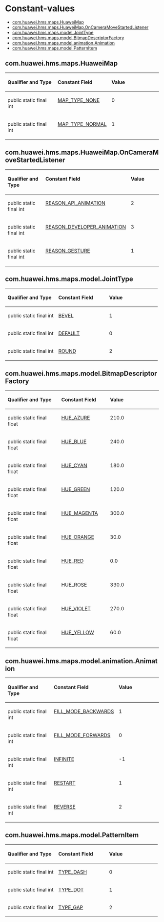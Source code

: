 # Constant-values<a name="ZH-CN_TOPIC_0000001099501110"></a>

-   [com.huawei.hms.maps.HuaweiMap](#section4943154465210)
-   [com.huawei.hms.maps.HuaweiMap.OnCameraMoveStartedListener](#section12896623165220)
-   [com.huawei.hms.maps.model.JointType](#section54539193202)
-   [com.huawei.hms.maps.model.BitmapDescriptorFactory](#section185601344164319)
-   [com.huawei.hms.maps.model.animation.Animation](#section152341354115215)
-   [com.huawei.hms.maps.model.PatternItem](#section15086570296)

## com.huawei.hms.maps.HuaweiMap<a name="section4943154465210"></a>

<a name="table149430443526"></a>
<table><thead align="left"><tr id="row194416440523"><th class="cellrowborder" valign="top" width="33.33333333333333%" id="mcps1.1.4.1.1"><p id="p20608423185816"><a name="p20608423185816"></a><a name="p20608423185816"></a>Qualifier and Type</p>
</th>
<th class="cellrowborder" valign="top" width="33.33333333333333%" id="mcps1.1.4.1.2"><p id="p19608112310582"><a name="p19608112310582"></a><a name="p19608112310582"></a>Constant Field</p>
</th>
<th class="cellrowborder" valign="top" width="33.33333333333333%" id="mcps1.1.4.1.3"><p id="p1360982355816"><a name="p1360982355816"></a><a name="p1360982355816"></a>Value</p>
</th>
</tr>
</thead>
<tbody><tr id="row294416444526"><td class="cellrowborder" valign="top" width="33.33333333333333%" headers="mcps1.1.4.1.1 "><p id="p49174226210"><a name="p49174226210"></a><a name="p49174226210"></a>public static final int</p>
</td>
<td class="cellrowborder" valign="top" width="33.33333333333333%" headers="mcps1.1.4.1.2 "><p id="p1346251620"><a name="p1346251620"></a><a name="p1346251620"></a><a href="huaweimap.md#section19250192319483">MAP_TYPE_NONE</a></p>
</td>
<td class="cellrowborder" valign="top" width="33.33333333333333%" headers="mcps1.1.4.1.3 "><p id="p1694416445522"><a name="p1694416445522"></a><a name="p1694416445522"></a>0</p>
</td>
</tr>
<tr id="row4944114414523"><td class="cellrowborder" valign="top" width="33.33333333333333%" headers="mcps1.1.4.1.1 "><p id="p3940122228"><a name="p3940122228"></a><a name="p3940122228"></a>public static final int</p>
</td>
<td class="cellrowborder" valign="top" width="33.33333333333333%" headers="mcps1.1.4.1.2 "><p id="p1419695915217"><a name="p1419695915217"></a><a name="p1419695915217"></a><a href="huaweimap.md#section1020623124910">MAP_TYPE_NORMAL</a></p>
</td>
<td class="cellrowborder" valign="top" width="33.33333333333333%" headers="mcps1.1.4.1.3 "><p id="p394534413528"><a name="p394534413528"></a><a name="p394534413528"></a>1</p>
</td>
</tr>
</tbody>
</table>

## com.huawei.hms.maps.HuaweiMap.OnCameraMoveStartedListener<a name="section12896623165220"></a>

<a name="table9486153719523"></a>
<table><thead align="left"><tr id="row18487037155215"><th class="cellrowborder" valign="top" width="33.38333833383338%" id="mcps1.1.4.1.1"><p id="p367211775814"><a name="p367211775814"></a><a name="p367211775814"></a>Qualifier and Type</p>
</th>
<th class="cellrowborder" valign="top" width="38.33383338333833%" id="mcps1.1.4.1.2"><p id="p7672111775810"><a name="p7672111775810"></a><a name="p7672111775810"></a>Constant Field</p>
</th>
<th class="cellrowborder" valign="top" width="28.28282828282828%" id="mcps1.1.4.1.3"><p id="p11672161718584"><a name="p11672161718584"></a><a name="p11672161718584"></a>Value</p>
</th>
</tr>
</thead>
<tbody><tr id="row2048893775216"><td class="cellrowborder" valign="top" width="33.38333833383338%" headers="mcps1.1.4.1.1 "><p id="p91103812585"><a name="p91103812585"></a><a name="p91103812585"></a>public static final int</p>
</td>
<td class="cellrowborder" valign="top" width="38.33383338333833%" headers="mcps1.1.4.1.2 "><p id="p1335742919474"><a name="p1335742919474"></a><a name="p1335742919474"></a><a href="oncameramovestartedlistener.md#section14921853122216">REASON_API_ANIMATION</a></p>
</td>
<td class="cellrowborder" valign="top" width="28.28282828282828%" headers="mcps1.1.4.1.3 "><p id="p154888378522"><a name="p154888378522"></a><a name="p154888378522"></a>2</p>
</td>
</tr>
<tr id="row640819329586"><td class="cellrowborder" valign="top" width="33.38333833383338%" headers="mcps1.1.4.1.1 "><p id="p1126173925810"><a name="p1126173925810"></a><a name="p1126173925810"></a>public static final int</p>
</td>
<td class="cellrowborder" valign="top" width="38.33383338333833%" headers="mcps1.1.4.1.2 "><p id="p14846193219474"><a name="p14846193219474"></a><a name="p14846193219474"></a><a href="oncameramovestartedlistener.md#section1531873214235">REASON_DEVELOPER_ANIMATION</a></p>
</td>
<td class="cellrowborder" valign="top" width="28.28282828282828%" headers="mcps1.1.4.1.3 "><p id="p940993225816"><a name="p940993225816"></a><a name="p940993225816"></a>3</p>
</td>
</tr>
<tr id="row27980136325"><td class="cellrowborder" valign="top" width="33.38333833383338%" headers="mcps1.1.4.1.1 "><p id="p18913376587"><a name="p18913376587"></a><a name="p18913376587"></a>public static final int</p>
</td>
<td class="cellrowborder" valign="top" width="38.33383338333833%" headers="mcps1.1.4.1.2 "><p id="p7468935194712"><a name="p7468935194712"></a><a name="p7468935194712"></a><a href="oncameramovestartedlistener.md#section198092040202118">REASON_GESTURE</a></p>
</td>
<td class="cellrowborder" valign="top" width="28.28282828282828%" headers="mcps1.1.4.1.3 "><p id="p2048833714524"><a name="p2048833714524"></a><a name="p2048833714524"></a>1</p>
</td>
</tr>
</tbody>
</table>

## com.huawei.hms.maps.model.JointType<a name="section54539193202"></a>

<a name="table2021820235152248"></a>
<table><thead align="left"><tr id="row1183513823152248"><th class="cellrowborder" valign="top" width="33.33333333333333%" id="mcps1.1.4.1.1"><p id="p770950204210"><a name="p770950204210"></a><a name="p770950204210"></a>Qualifier and Type</p>
</th>
<th class="cellrowborder" valign="top" width="33.33333333333333%" id="mcps1.1.4.1.2"><p id="p509757296152248"><a name="p509757296152248"></a><a name="p509757296152248"></a>Constant Field</p>
</th>
<th class="cellrowborder" valign="top" width="33.33333333333333%" id="mcps1.1.4.1.3"><p id="p380123686152248"><a name="p380123686152248"></a><a name="p380123686152248"></a>Value</p>
</th>
</tr>
</thead>
<tbody><tr id="row1997692457152248"><td class="cellrowborder" valign="top" width="33.33333333333333%" headers="mcps1.1.4.1.1 "><p id="p27193234519"><a name="p27193234519"></a><a name="p27193234519"></a>public static final int</p>
</td>
<td class="cellrowborder" valign="top" width="33.33333333333333%" headers="mcps1.1.4.1.2 "><p id="p1127963116415"><a name="p1127963116415"></a><a name="p1127963116415"></a><a href="jointtype.md#section1254213477129">BEVEL</a></p>
</td>
<td class="cellrowborder" valign="top" width="33.33333333333333%" headers="mcps1.1.4.1.3 "><p id="p535712963818"><a name="p535712963818"></a><a name="p535712963818"></a>1</p>
</td>
</tr>
<tr id="row18547205973810"><td class="cellrowborder" valign="top" width="33.33333333333333%" headers="mcps1.1.4.1.1 "><p id="p1433614353518"><a name="p1433614353518"></a><a name="p1433614353518"></a>public static final int</p>
</td>
<td class="cellrowborder" valign="top" width="33.33333333333333%" headers="mcps1.1.4.1.2 "><p id="p326833414414"><a name="p326833414414"></a><a name="p326833414414"></a><a href="jointtype.md#section103572813326">DEFAULT</a></p>
</td>
<td class="cellrowborder" valign="top" width="33.33333333333333%" headers="mcps1.1.4.1.3 "><p id="p10548195918380"><a name="p10548195918380"></a><a name="p10548195918380"></a>0</p>
</td>
</tr>
<tr id="row4863131143916"><td class="cellrowborder" valign="top" width="33.33333333333333%" headers="mcps1.1.4.1.1 "><p id="p158018411513"><a name="p158018411513"></a><a name="p158018411513"></a>public static final int</p>
</td>
<td class="cellrowborder" valign="top" width="33.33333333333333%" headers="mcps1.1.4.1.2 "><p id="p1122193811412"><a name="p1122193811412"></a><a name="p1122193811412"></a><a href="jointtype.md#section1990113933211">ROUND</a></p>
</td>
<td class="cellrowborder" valign="top" width="33.33333333333333%" headers="mcps1.1.4.1.3 "><p id="p286317113912"><a name="p286317113912"></a><a name="p286317113912"></a>2</p>
</td>
</tr>
</tbody>
</table>

## com.huawei.hms.maps.model.BitmapDescriptorFactory<a name="section185601344164319"></a>

<a name="table95601244194317"></a>
<table><thead align="left"><tr id="row95611144134313"><th class="cellrowborder" valign="top" width="34.99%" id="mcps1.1.4.1.1"><p id="p165611544104310"><a name="p165611544104310"></a><a name="p165611544104310"></a>Qualifier and Type</p>
</th>
<th class="cellrowborder" valign="top" width="31.680000000000003%" id="mcps1.1.4.1.2"><p id="p45611444194317"><a name="p45611444194317"></a><a name="p45611444194317"></a>Constant Field</p>
</th>
<th class="cellrowborder" valign="top" width="33.33%" id="mcps1.1.4.1.3"><p id="p105614441430"><a name="p105614441430"></a><a name="p105614441430"></a>Value</p>
</th>
</tr>
</thead>
<tbody><tr id="row10561134444315"><td class="cellrowborder" valign="top" width="34.99%" headers="mcps1.1.4.1.1 "><p id="p20561114414317"><a name="p20561114414317"></a><a name="p20561114414317"></a>public static final float</p>
</td>
<td class="cellrowborder" valign="top" width="31.680000000000003%" headers="mcps1.1.4.1.2 "><p id="p345814024511"><a name="p345814024511"></a><a name="p345814024511"></a><a href="bitmapdescriptorfactory.md#section198092040202118">HUE_AZURE</a></p>
</td>
<td class="cellrowborder" valign="top" width="33.33%" headers="mcps1.1.4.1.3 "><p id="p75621444144313"><a name="p75621444144313"></a><a name="p75621444144313"></a>210.0</p>
</td>
</tr>
<tr id="row1656274410432"><td class="cellrowborder" valign="top" width="34.99%" headers="mcps1.1.4.1.1 "><p id="p185171936184415"><a name="p185171936184415"></a><a name="p185171936184415"></a>public static final float</p>
</td>
<td class="cellrowborder" valign="top" width="31.680000000000003%" headers="mcps1.1.4.1.2 "><p id="p11331852144515"><a name="p11331852144515"></a><a name="p11331852144515"></a><a href="bitmapdescriptorfactory.md#section61791812163718">HUE_BLUE</a></p>
</td>
<td class="cellrowborder" valign="top" width="33.33%" headers="mcps1.1.4.1.3 "><p id="p192711959105116"><a name="p192711959105116"></a><a name="p192711959105116"></a>240.0</p>
</td>
</tr>
<tr id="row1923741434513"><td class="cellrowborder" valign="top" width="34.99%" headers="mcps1.1.4.1.1 "><p id="p164581245144519"><a name="p164581245144519"></a><a name="p164581245144519"></a>public static final float</p>
</td>
<td class="cellrowborder" valign="top" width="31.680000000000003%" headers="mcps1.1.4.1.2 "><p id="p123810145457"><a name="p123810145457"></a><a name="p123810145457"></a><a href="bitmapdescriptorfactory.md#section6702101633716">HUE_CYAN</a></p>
</td>
<td class="cellrowborder" valign="top" width="33.33%" headers="mcps1.1.4.1.3 "><p id="p1160619425215"><a name="p1160619425215"></a><a name="p1160619425215"></a>180.0</p>
</td>
</tr>
<tr id="row162732022174510"><td class="cellrowborder" valign="top" width="34.99%" headers="mcps1.1.4.1.1 "><p id="p1949494511452"><a name="p1949494511452"></a><a name="p1949494511452"></a>public static final float</p>
</td>
<td class="cellrowborder" valign="top" width="31.680000000000003%" headers="mcps1.1.4.1.2 "><p id="p132393717464"><a name="p132393717464"></a><a name="p132393717464"></a><a href="bitmapdescriptorfactory.md#section13469917203715">HUE_GREEN</a></p>
</td>
<td class="cellrowborder" valign="top" width="33.33%" headers="mcps1.1.4.1.3 "><p id="p42746224451"><a name="p42746224451"></a><a name="p42746224451"></a>120.0</p>
</td>
</tr>
<tr id="row1677492894518"><td class="cellrowborder" valign="top" width="34.99%" headers="mcps1.1.4.1.1 "><p id="p14521144554519"><a name="p14521144554519"></a><a name="p14521144554519"></a>public static final float</p>
</td>
<td class="cellrowborder" valign="top" width="31.680000000000003%" headers="mcps1.1.4.1.2 "><p id="p1155841334614"><a name="p1155841334614"></a><a name="p1155841334614"></a><a href="bitmapdescriptorfactory.md#section6304318143719">HUE_MAGENTA</a></p>
</td>
<td class="cellrowborder" valign="top" width="33.33%" headers="mcps1.1.4.1.3 "><p id="p277532884520"><a name="p277532884520"></a><a name="p277532884520"></a>300.0</p>
</td>
</tr>
<tr id="row1580423020454"><td class="cellrowborder" valign="top" width="34.99%" headers="mcps1.1.4.1.1 "><p id="p1352710456458"><a name="p1352710456458"></a><a name="p1352710456458"></a>public static final float</p>
</td>
<td class="cellrowborder" valign="top" width="31.680000000000003%" headers="mcps1.1.4.1.2 "><p id="p280543013459"><a name="p280543013459"></a><a name="p280543013459"></a><a href="bitmapdescriptorfactory.md#section123055192378">HUE_ORANGE</a></p>
</td>
<td class="cellrowborder" valign="top" width="33.33%" headers="mcps1.1.4.1.3 "><p id="p2080583064516"><a name="p2080583064516"></a><a name="p2080583064516"></a>30.0</p>
</td>
</tr>
<tr id="row1990812261451"><td class="cellrowborder" valign="top" width="34.99%" headers="mcps1.1.4.1.1 "><p id="p1353384584511"><a name="p1353384584511"></a><a name="p1353384584511"></a>public static final float</p>
</td>
<td class="cellrowborder" valign="top" width="31.680000000000003%" headers="mcps1.1.4.1.2 "><p id="p12876182774613"><a name="p12876182774613"></a><a name="p12876182774613"></a><a href="bitmapdescriptorfactory.md#section41171120193718">HUE_RED</a></p>
</td>
<td class="cellrowborder" valign="top" width="33.33%" headers="mcps1.1.4.1.3 "><p id="p19909926184510"><a name="p19909926184510"></a><a name="p19909926184510"></a>0.0</p>
</td>
</tr>
<tr id="row1768519248455"><td class="cellrowborder" valign="top" width="34.99%" headers="mcps1.1.4.1.1 "><p id="p9539134519451"><a name="p9539134519451"></a><a name="p9539134519451"></a>public static final float</p>
</td>
<td class="cellrowborder" valign="top" width="31.680000000000003%" headers="mcps1.1.4.1.2 "><p id="p1967873220465"><a name="p1967873220465"></a><a name="p1967873220465"></a><a href="bitmapdescriptorfactory.md#section3946102023711">HUE_ROSE</a></p>
</td>
<td class="cellrowborder" valign="top" width="33.33%" headers="mcps1.1.4.1.3 "><p id="p1268516244451"><a name="p1268516244451"></a><a name="p1268516244451"></a>330.0</p>
</td>
</tr>
<tr id="row27761019114518"><td class="cellrowborder" valign="top" width="34.99%" headers="mcps1.1.4.1.1 "><p id="p1554604574518"><a name="p1554604574518"></a><a name="p1554604574518"></a>public static final float</p>
</td>
<td class="cellrowborder" valign="top" width="31.680000000000003%" headers="mcps1.1.4.1.2 "><p id="p1790133714617"><a name="p1790133714617"></a><a name="p1790133714617"></a><a href="bitmapdescriptorfactory.md#section98344219370">HUE_VIOLET</a></p>
</td>
<td class="cellrowborder" valign="top" width="33.33%" headers="mcps1.1.4.1.3 "><p id="p11777119194518"><a name="p11777119194518"></a><a name="p11777119194518"></a>270.0</p>
</td>
</tr>
<tr id="row144841037114513"><td class="cellrowborder" valign="top" width="34.99%" headers="mcps1.1.4.1.1 "><p id="p0553184517451"><a name="p0553184517451"></a><a name="p0553184517451"></a>public static final float</p>
</td>
<td class="cellrowborder" valign="top" width="31.680000000000003%" headers="mcps1.1.4.1.2 "><p id="p121631344174618"><a name="p121631344174618"></a><a name="p121631344174618"></a><a href="bitmapdescriptorfactory.md#section37551522143720">HUE_YELLOW</a></p>
</td>
<td class="cellrowborder" valign="top" width="33.33%" headers="mcps1.1.4.1.3 "><p id="p3485183717459"><a name="p3485183717459"></a><a name="p3485183717459"></a>60.0</p>
</td>
</tr>
</tbody>
</table>

## com.huawei.hms.maps.model.animation.Animation<a name="section152341354115215"></a>

<a name="table15253203395311"></a>
<table><thead align="left"><tr id="row7253333175313"><th class="cellrowborder" valign="top" width="34.99%" id="mcps1.1.4.1.1"><p id="p12531433175312"><a name="p12531433175312"></a><a name="p12531433175312"></a>Qualifier and Type</p>
</th>
<th class="cellrowborder" valign="top" width="31.680000000000003%" id="mcps1.1.4.1.2"><p id="p17253103313532"><a name="p17253103313532"></a><a name="p17253103313532"></a>Constant Field</p>
</th>
<th class="cellrowborder" valign="top" width="33.33%" id="mcps1.1.4.1.3"><p id="p725310332531"><a name="p725310332531"></a><a name="p725310332531"></a>Value</p>
</th>
</tr>
</thead>
<tbody><tr id="row925314336532"><td class="cellrowborder" valign="top" width="34.99%" headers="mcps1.1.4.1.1 "><p id="p5999145445315"><a name="p5999145445315"></a><a name="p5999145445315"></a>public static final int</p>
</td>
<td class="cellrowborder" valign="top" width="31.680000000000003%" headers="mcps1.1.4.1.2 "><p id="p53826412545"><a name="p53826412545"></a><a name="p53826412545"></a><a href="animation.md#section7850163275012">FILL_MODE_BACKWARDS</a></p>
</td>
<td class="cellrowborder" valign="top" width="33.33%" headers="mcps1.1.4.1.3 "><p id="p1189973115416"><a name="p1189973115416"></a><a name="p1189973115416"></a>1</p>
</td>
</tr>
<tr id="row172531733185316"><td class="cellrowborder" valign="top" width="34.99%" headers="mcps1.1.4.1.1 "><p id="p1126145914533"><a name="p1126145914533"></a><a name="p1126145914533"></a>public static final int</p>
</td>
<td class="cellrowborder" valign="top" width="31.680000000000003%" headers="mcps1.1.4.1.2 "><p id="p264113813549"><a name="p264113813549"></a><a name="p264113813549"></a><a href="animation.md#section14921853122216">FILL_MODE_FORWARDS</a></p>
</td>
<td class="cellrowborder" valign="top" width="33.33%" headers="mcps1.1.4.1.3 "><p id="p389893155414"><a name="p389893155414"></a><a name="p389893155414"></a>0</p>
</td>
</tr>
<tr id="row525373375318"><td class="cellrowborder" valign="top" width="34.99%" headers="mcps1.1.4.1.1 "><p id="p1513085919534"><a name="p1513085919534"></a><a name="p1513085919534"></a>public static final int</p>
</td>
<td class="cellrowborder" valign="top" width="31.680000000000003%" headers="mcps1.1.4.1.2 "><p id="p1878011305414"><a name="p1878011305414"></a><a name="p1878011305414"></a><a href="animation.md#section1568118167524">INFINITE</a></p>
</td>
<td class="cellrowborder" valign="top" width="33.33%" headers="mcps1.1.4.1.3 "><p id="p3897113117542"><a name="p3897113117542"></a><a name="p3897113117542"></a>-1</p>
</td>
</tr>
<tr id="row1625410337538"><td class="cellrowborder" valign="top" width="34.99%" headers="mcps1.1.4.1.1 "><p id="p19136105920537"><a name="p19136105920537"></a><a name="p19136105920537"></a>public static final int</p>
</td>
<td class="cellrowborder" valign="top" width="31.680000000000003%" headers="mcps1.1.4.1.2 "><p id="p11768419135414"><a name="p11768419135414"></a><a name="p11768419135414"></a><a href="animation.md#section115903104535">RESTART</a></p>
</td>
<td class="cellrowborder" valign="top" width="33.33%" headers="mcps1.1.4.1.3 "><p id="p989623175410"><a name="p989623175410"></a><a name="p989623175410"></a>1</p>
</td>
</tr>
<tr id="row825443395310"><td class="cellrowborder" valign="top" width="34.99%" headers="mcps1.1.4.1.1 "><p id="p8142459205319"><a name="p8142459205319"></a><a name="p8142459205319"></a>public static final int</p>
</td>
<td class="cellrowborder" valign="top" width="31.680000000000003%" headers="mcps1.1.4.1.2 "><p id="p625493310531"><a name="p625493310531"></a><a name="p625493310531"></a><a href="animation.md#section1079711311546">REVERSE</a></p>
</td>
<td class="cellrowborder" valign="top" width="33.33%" headers="mcps1.1.4.1.3 "><p id="p20895103125420"><a name="p20895103125420"></a><a name="p20895103125420"></a>2</p>
</td>
</tr>
</tbody>
</table>

## com.huawei.hms.maps.model.PatternItem<a name="section15086570296"></a>

<a name="table35081657112915"></a>
<table><thead align="left"><tr id="row1550811577295"><th class="cellrowborder" valign="top" width="33.33333333333333%" id="mcps1.1.4.1.1"><p id="p175081957152912"><a name="p175081957152912"></a><a name="p175081957152912"></a>Qualifier and Type</p>
</th>
<th class="cellrowborder" valign="top" width="33.33333333333333%" id="mcps1.1.4.1.2"><p id="p19509115710293"><a name="p19509115710293"></a><a name="p19509115710293"></a>Constant Field</p>
</th>
<th class="cellrowborder" valign="top" width="33.33333333333333%" id="mcps1.1.4.1.3"><p id="p165091057102919"><a name="p165091057102919"></a><a name="p165091057102919"></a>Value</p>
</th>
</tr>
</thead>
<tbody><tr id="row2050985713295"><td class="cellrowborder" valign="top" width="33.33333333333333%" headers="mcps1.1.4.1.1 "><p id="p105091457132915"><a name="p105091457132915"></a><a name="p105091457132915"></a>public static final int</p>
</td>
<td class="cellrowborder" valign="top" width="33.33333333333333%" headers="mcps1.1.4.1.2 "><p id="p14509257182912"><a name="p14509257182912"></a><a name="p14509257182912"></a><a href="patternitem.md#section1254213477129">TYPE_DASH</a></p>
</td>
<td class="cellrowborder" valign="top" width="33.33333333333333%" headers="mcps1.1.4.1.3 "><p id="p25091557192910"><a name="p25091557192910"></a><a name="p25091557192910"></a>0</p>
</td>
</tr>
<tr id="row19509457152914"><td class="cellrowborder" valign="top" width="33.33333333333333%" headers="mcps1.1.4.1.1 "><p id="p14509195772911"><a name="p14509195772911"></a><a name="p14509195772911"></a>public static final int</p>
</td>
<td class="cellrowborder" valign="top" width="33.33333333333333%" headers="mcps1.1.4.1.2 "><p id="p050914575299"><a name="p050914575299"></a><a name="p050914575299"></a><a href="patternitem.md#section16201111621918">TYPE_DOT</a></p>
</td>
<td class="cellrowborder" valign="top" width="33.33333333333333%" headers="mcps1.1.4.1.3 "><p id="p45099571295"><a name="p45099571295"></a><a name="p45099571295"></a>1</p>
</td>
</tr>
<tr id="row450913578290"><td class="cellrowborder" valign="top" width="33.33333333333333%" headers="mcps1.1.4.1.1 "><p id="p115091057192919"><a name="p115091057192919"></a><a name="p115091057192919"></a>public static final int</p>
</td>
<td class="cellrowborder" valign="top" width="33.33333333333333%" headers="mcps1.1.4.1.2 "><p id="p165091557172912"><a name="p165091557172912"></a><a name="p165091557172912"></a><a href="patternitem.md#section1510615185190">TYPE_GAP</a></p>
</td>
<td class="cellrowborder" valign="top" width="33.33333333333333%" headers="mcps1.1.4.1.3 "><p id="p2050935722918"><a name="p2050935722918"></a><a name="p2050935722918"></a>2</p>
</td>
</tr>
</tbody>
</table>

